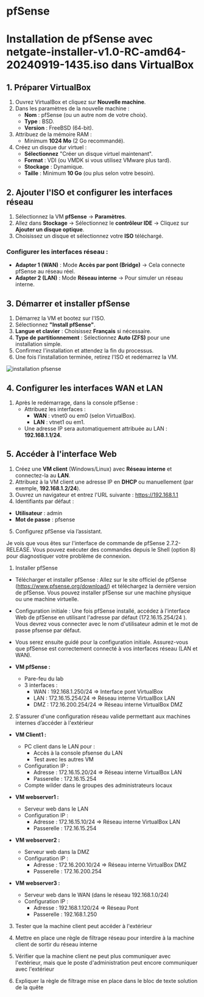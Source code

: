 # pfSense

# Installation de pfSense avec netgate-installer-v1.0-RC-amd64-20240919-1435.iso dans VirtualBox

## 1. Préparer VirtualBox

1. Ouvrez VirtualBox et cliquez sur **Nouvelle machine**.
2. Dans les paramètres de la nouvelle machine :
   - **Nom** : pfSense (ou un autre nom de votre choix).
   - **Type** : BSD.
   - **Version** : FreeBSD (64-bit).
3. Attribuez de la mémoire RAM :
   - Minimum **1024 Mo** (2 Go recommandé).
4. Créez un disque dur virtuel :
   - **Sélectionnez** "Créer un disque virtuel maintenant".
   - **Format** : VDI (ou VMDK si vous utilisez VMware plus tard).
   - **Stockage** : Dynamique.
   - **Taille** : Minimum **10 Go** (ou plus selon votre besoin).

## 2. Ajouter l'ISO et configurer les interfaces réseau

1. Sélectionnez la VM **pfSense** → **Paramètres**.
2. Allez dans **Stockage** → Sélectionnez le **contrôleur IDE** → Cliquez sur **Ajouter un disque optique**.
3. Choisissez un disque et sélectionnez votre **ISO** téléchargé.

### Configurer les interfaces réseau :
- **Adapter 1 (WAN)** : Mode **Accès par pont (Bridge)** → Cela connecte pfSense au réseau réel.
- **Adapter 2 (LAN)** : Mode **Réseau interne** → Pour simuler un réseau interne.

## 3. Démarrer et installer pfSense

1. Démarrez la VM et bootez sur l'ISO.
2. Sélectionnez **"Install pfSense"**.
3. **Langue et clavier** : Choisissez **Français** si nécessaire.
4. **Type de partitionnement** : Sélectionnez **Auto (ZFS)** pour une installation simple.
5. Confirmez l'installation et attendez la fin du processus.
6. Une fois l'installation terminée, retirez l'ISO et redémarrez la VM.

![installation pfsense](https://github.com/KAOUTARBAH/pfSense/tree/main/images/installation-pfsense.png)

## 4. Configurer les interfaces WAN et LAN

1. Après le redémarrage, dans la console pfSense :
   - Attribuez les interfaces :
     - **WAN** : vtnet0 ou em0 (selon VirtualBox).
     - **LAN** : vtnet1 ou em1.
   - Une adresse IP sera automatiquement attribuée au LAN : **192.168.1.1/24**.

## 5. Accéder à l'interface Web

1. Créez une **VM client** (Windows/Linux) avec **Réseau interne** et connectez-la au **LAN**.
2. Attribuez à la VM client une adresse IP en **DHCP** ou manuellement (par exemple, **192.168.1.2/24**).
3. Ouvrez un navigateur et entrez l'URL suivante : https://192.168.1.1
4. Identifiants par défaut :
- **Utilisateur** : admin
- **Mot de passe** : pfsense
5. Configurez pfSense via l’assistant.



















Je vois que vous êtes sur l'interface de commande de pfSense 2.7.2-RELEASE. Vous pouvez exécuter des commandes depuis le Shell (option 8) pour diagnostiquer votre problème de connexion.

1. Installer pfSense
- Télécharger et installer pfSense : Allez sur le site officiel de pfSense (https://www.pfsense.org/download/) et téléchargez la dernière version de pfSense. Vous pouvez installer pfSense sur une machine physique ou une machine virtuelle.

- Configuration initiale : Une fois pfSense installé, accédez à l'interface Web de pfSense en utilisant l'adresse par défaut (172.16.15.254/24 ). Vous devrez vous connecter avec le nom d'utilisateur admin et le mot de passe pfsense par défaut.

- Vous serez ensuite guidé pour la configuration initiale. Assurez-vous que pfSense est correctement connecté à vos interfaces réseau (LAN et WAN).

- **VM pfSense :**
    
    - Pare-feu du lab
    - 3 interfaces :
        - WAN : 192.168.1.250/24 => Interface pont VirtualBox
        - LAN : 172.16.15.254/24 => Réseau interne VirtualBox LAN
        - DMZ : 172.16.200.254/24 => Réseau interne VirtualBox DMZ

2. S'assurer d'une configuration réseau valide permettant aux machines internes d’accéder à l'extérieur
- **VM Client1 :**
    
    - PC client dans le LAN pour :
        - Accès à la console pfsense du LAN
        - Test avec les autres VM
    - Configuration IP :
        - Adresse : 172.16.15.20/24 => Réseau interne VirtualBox LAN
        - Passerelle : 172.16.15.254
    - Compte wilder dans le groupes des administrateurs locaux

- **VM webserver1 :**
    
    - Serveur web dans le LAN
    - Configuration IP :
        - Adresse : 172.16.15.10/24 => Réseau interne VirtualBox LAN
        - Passerelle : 172.16.15.254
- **VM webserver2 :**
    
    - Serveur web dans la DMZ
    - Configuration IP :
        - Adresse : 172.16.200.10/24 => Réseau interne VirtualBox DMZ
        - Passerelle : 172.16.200.254
- **VM webserver3 :**
    
    - Serveur web dans le WAN (dans le réseau 192.168.1.0/24)
    - Configuration IP :
        - Adresse : 192.168.1.120/24 => Réseau Pont
        - Passerelle : 192.168.1.250

3. Tester que la machine client peut accéder à l'extérieur


4. Mettre en place une règle de filtrage réseau pour interdire à la machine client de sortir du réseau interne
5. Vérifier que la machine client ne peut plus communiquer avec l'extérieur, mais que le poste d'administration peut encore communiquer avec l'extérieur
6. Expliquer la règle de filtrage mise en place dans le bloc de texte solution de la quête